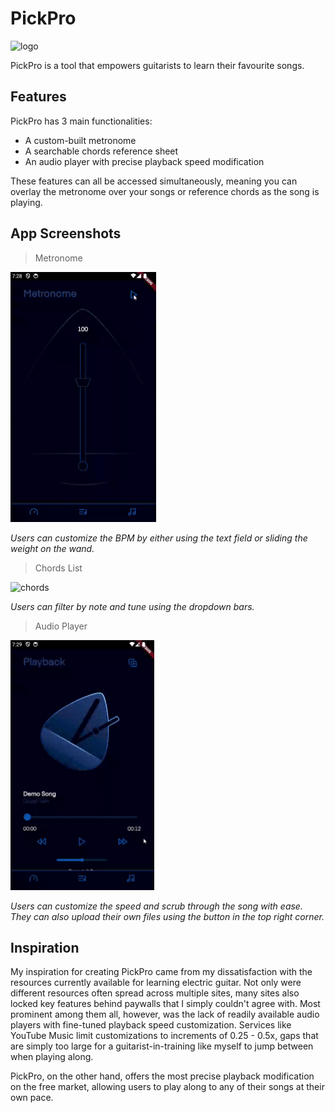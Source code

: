 # PickPro

<img src="pick_pro/assets/images/demo/hero.png" height="400" alt="logo"/>

PickPro is a tool that empowers guitarists to learn their favourite songs.

## Features

PickPro has 3 main functionalities: 
- A custom-built metronome
- A searchable chords reference sheet
- An audio player with precise playback speed modification

These features can all be accessed simultaneously, meaning you can overlay the metronome over your songs or reference chords as the song is playing.

## App Screenshots

> Metronome

<img src="pick_pro/assets/images/demo/metronome_page.gif" height="400" alt="metronome"/>

*Users can customize the BPM by either using the text field or sliding the weight on the wand.*

> Chords List

<img src="pick_pro/assets/images/demo/chords_page.gif" height="400" alt="chords"/>

*Users can filter by note and tune using the dropdown bars.*

> Audio Player

<img src="pick_pro/assets/images/demo/player_page.gif" height="400" alt="player"/>

*Users can customize the speed and scrub through the song with ease. They can also upload their own files using the button in the top right corner.*

## Inspiration

My inspiration for creating PickPro came from my dissatisfaction with the resources currently available for learning electric guitar. Not only were different resources often spread across multiple sites, many sites also locked key features behind paywalls that I simply couldn't agree with. Most prominent among them all, however, was the lack of readily available audio players with fine-tuned playback speed customization. Services like YouTube Music limit customizations to increments of 0.25 - 0.5x, gaps that are simply too large for a guitarist-in-training like myself to jump between when playing along. 

PickPro, on the other hand, offers the most precise playback modification on the free market, allowing users to play along to any of their songs at their own pace.
